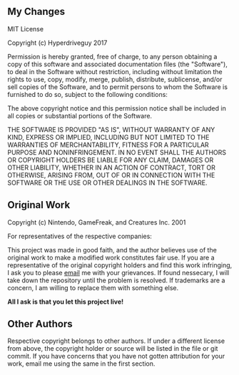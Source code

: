 ## My Changes

MIT License

Copyright (c) Hyperdriveguy 2017

Permission is hereby granted, free of charge, to any person obtaining a copy
of this software and associated documentation files (the "Software"), to deal
in the Software without restriction, including without limitation the rights
to use, copy, modify, merge, publish, distribute, sublicense, and/or sell
copies of the Software, and to permit persons to whom the Software is
furnished to do so, subject to the following conditions:

The above copyright notice and this permission notice shall be included in all
copies or substantial portions of the Software.

THE SOFTWARE IS PROVIDED "AS IS", WITHOUT WARRANTY OF ANY KIND, EXPRESS OR
IMPLIED, INCLUDING BUT NOT LIMITED TO THE WARRANTIES OF MERCHANTABILITY,
FITNESS FOR A PARTICULAR PURPOSE AND NONINFRINGEMENT. IN NO EVENT SHALL THE
AUTHORS OR COPYRIGHT HOLDERS BE LIABLE FOR ANY CLAIM, DAMAGES OR OTHER
LIABILITY, WHETHER IN AN ACTION OF CONTRACT, TORT OR OTHERWISE, ARISING FROM,
OUT OF OR IN CONNECTION WITH THE SOFTWARE OR THE USE OR OTHER DEALINGS IN THE
SOFTWARE.

## Original Work

Copyright (c) Nintendo, GameFreak, and Creatures Inc. 2001

For representatives of the respective companies:

This project was made in good faith, and the author believes use of the original
work to make a modified work constitutes fair use. If you are a representative
of the original copyright holders and find this work infringing, I ask you to
please [email](mailto:hyperdriveguy@gmail.com) me with your grievances. If found
nessecary, I will take down the repository until the problem is resolved. If
trademarks are a concern, I am willing to replace them with something else.

**All I ask is that you let this project live!**

## Other Authors

Respective copyright belongs to other authors. If under a different license from 
above, the copyright holder or source will be listed in the file or git commit.
If you have concerns that you have not gotten attribution for your work, email me
using the same in the first section.
